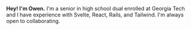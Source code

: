 **Hey! I'm Owen.** I'm a senior in high school dual enrolled at Georgia Tech and I have experience with Svelte, React, Rails, and Tailwind. I'm always open to collaborating.


